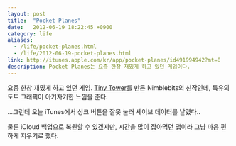 ```yaml
---
layout: post
title:  "Pocket Planes"
date:   2012-06-19 18:22:45 +0900
category: life
aliases:
  - /life/pocket-planes.html
  - /life/2012-06-19-pocket-planes.html
link: http://itunes.apple.com/kr/app/pocket-planes/id491994942?mt=8
description: Pocket Planes는 요즘 한창 재밌게 하고 있던 게임이다.
---
```


요즘 한창 재밌게 하고 있던 게임. [Tiny Tower](http://itunes.apple.com/kr/app/tiny-tower/id422667065?mt=8)를 만든 Nimblebits의 신작인데, 특유의 도트 그래픽이 아기자기한 느낌을 준다.

...그런데 오늘 iTunes에서 싱크 버튼을 잘못 눌러 세이브 데이터를 날렸다..

물론 iCloud 백업으로 복원할 수 있겠지만, 시간을 많이 잡아먹던 앱이라 그냥 마음 편하게 지우기로 했다.
